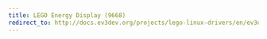 ```yaml
---
title: LEGO Energy Display (9668)
redirect_to: http://docs.ev3dev.org/projects/lego-linux-drivers/en/ev3dev-jessie/sensor_data.html#lego-power-storage
---
```

